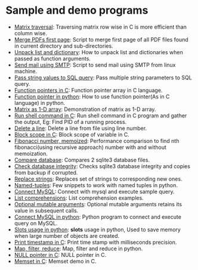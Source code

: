 # Sample and demo programs
- [Matrix traversal](matrix_traversal_performance.c): Traversing matrix row wise in C is more efficient than column wise.
- [Merge PDFs first page](merge_all_pdfs_first_page.sh): Script to merge first page of all PDF files found in current directory and sub-directories.
- [Unpack list and dictionary](unpack_list_dict.py): How to unpack list and dictionaries when passed as function arguments.
- [Send mail using SMTP](sendmail.py): Script to send mail using SMTP from linux machine.
- [Pass string values to SQL query](string_params_in_sql.py): Pass multiple string parameters to SQL query.
- [Function pointers in C](function_pointer_arrays.c): Function pointer array in C language.
- [Function pointer in python](python_function_pointer.py): How to use function pointer(As in C language) in python.
- [Matrix as 1-D array](matrix_as_1d_array.c): Demonstration of matrix as 1-D array.
- [Run shell command in C](get_pid_of_other_process.c): Run shell command in C program and gather the output, Eg: Find PID of a running process.
- [Delete a line](delete_a_line.c): Delete a line from file using line number.
- [Block scope in C](var_block_scope.c): Block scope of variable in C.
- [Fibonacci number, memoized](memoized_fibonacci.py): Performance comparison to find nth fibonacci(using recursive approach) number with and without memoization.
- [Compare database](db_cmp.sh): Compares 2 sqlite3 database files.
- [Check database integrity](db_backup.sh): Checks sqlite3 database integrity and copies from backup if corrupted.
- [Replace strings](replace.sh): Replaces set of strings to corresponding new ones.
- [Named-tuples](named_tuple.py): Few snippets to work with named tuples in python.
- [Connect MySQL](connect_mysql.c): Connect with mysql and execute sample query.
- [List comprehensions](list_comprehensions.py): List comprehension examples.
- [Optional mutable arguments](mutable_arguments_ctxt.py): Optional mutable arguments retains its value in subsequent calls.
- [Connect MySQL in python](connect_mysql.py): Python program to connect and execute query on MySQL.
- [Slots usage in python](slots_usage.py): __slots__ usage in python, Used to save memory when large number of objects are created.
- [Print timestamp in C](print_timestamp.c): Print time stamp with milliseconds precision.
- [Map, filter, reduce](map_filter_reduce.py): Map, filter and reduce in python.
- [NULL pointer in C](null_pointer.c): NULL pointer in C.
- [Memset in C](my_memset.c): Memset demo in C.
